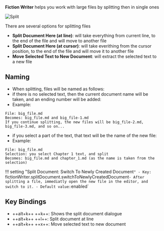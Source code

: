 **Fiction Writer** helps you work with large files by splitting then in single ones

![Split](img/split_file_01.gif)

There are several options for splitting files

- **Split Document Here (at line)**: will take everything from current line, to the end of the file and will move to another file
- **Split Document Here (at cursor)**: will take everithing from the cursor position, to the end of the file and will move it to another file
- **Move Selected Text to New Document**: will extract the selected text to a new file

## Naming

- When splitting, files will be named as follows:
- if there is no selected text, then the current document name will be taken, and an ending number will be added:
- Example: 
```
File: big_file.md
Becomes: big_file.md and big_file-1.md
If you continue splitting, the new files will be big_file-2.md, big_file-3.md, and so on...
```

- if you select a part of the text, that text will be the name of the new file:
- Example:
```
File: big_file.md
Selection: you select Chapter 1 text, and split
Becomes: big_file.md and chapter_1.md (as the name is taken from the selection)
```


!!! setting "Split Document: Switch To Newly Created Document`"
    - Key: `fictionWriter.splitDocument.switchToNewlyCreatedDocument`
    - After splitting a file, immediatly open the new file in the editor, and switch to it.
    - Default value: `enabled`


## Key Bindings
 - ++alt+k++ ++k++: Shows the split document dialogue
 - ++alt+k++ ++l++: Split document at line
 - ++alt+k++ ++x++: Move selected text to new document